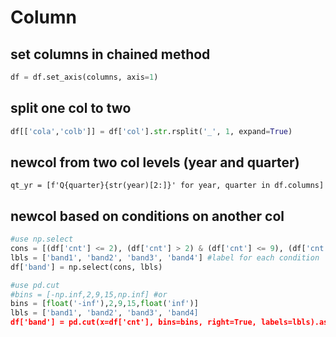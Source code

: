 # Column

## set columns in chained method
```python
df = df.set_axis(columns, axis=1)
```

## split one col to two
```python
df[['cola','colb']] = df['col'].str.rsplit('_', 1, expand=True)
```

## newcol from two col levels (year and quarter)
```
qt_yr = [f'Q{quarter}{str(year)[2:]}' for year, quarter in df.columns]
```

## newcol based on conditions on another col
```python
#use np.select
cons = [(df['cnt'] <= 2), (df['cnt'] > 2) & (df['cnt'] <= 9), (df['cnt'] > 9) & (df['cnt'] <= 15), (df['cnt'] > 15)]
lbls = ['band1', 'band2', 'band3', 'band4'] #label for each condition
df['band'] = np.select(cons, lbls)

#use pd.cut
#bins = [-np.inf,2,9,15,np.inf] #or
bins = [float('-inf'),2,9,15,float('inf')]
lbls = ['band1', 'band2', 'band3', 'band4]
df['band'] = pd.cut(x=df['cnt'], bins=bins, right=True, labels=lbls).astype(str) #change category to str
```
